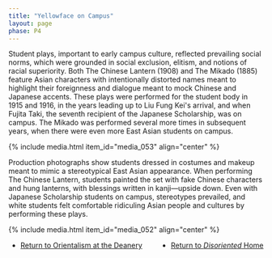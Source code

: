 ```yaml
---
title: "Yellowface on Campus"
layout: page
phase: P4
---
```


Student plays, important to early campus culture, reflected prevailing social norms, which were grounded in social exclusion, elitism, and notions of racial superiority. Both The Chinese Lantern (1908) and The Mikado (1885) feature Asian characters with intentionally distorted names meant to highlight their foreignness and dialogue meant to mock Chinese and Japanese accents. These plays were performed for the student body in 1915 and 1916, in the years leading up to Liu Fung Kei's arrival, and when Fujita Taki, the seventh recipient of the Japanese Scholarship, was on campus. The Mikado was performed several more times in subsequent years, when there were even more East Asian students on campus.  ​

{% include media.html item_id="media_053" align="center" %}

Production photographs show students dressed in costumes and makeup meant to mimic a stereotypical East Asian appearance. When performing The Chinese Lantern, students painted the set with fake Chinese characters and hung lanterns, with blessings written in kanji—upside down. Even with Japanese Scholarship students on campus, stereotypes prevailed, and white students felt comfortable ridiculing Asian people and cultures by performing these plays.

{% include media.html item_id="media_052" align="center" %}


<ul class="bottom-nav">
<li style="float:left;"><a href="{{ '/current/disoriented/orientalism-at-deanery/' | relative_url}}">Return to Orientalism at the Deanery</a></li>

<li style="float:right;"><a  href="{{ '/current/disoriented/' | relative_url}}">Return to <em>Disoriented</em> Home</a></li>
</ul>